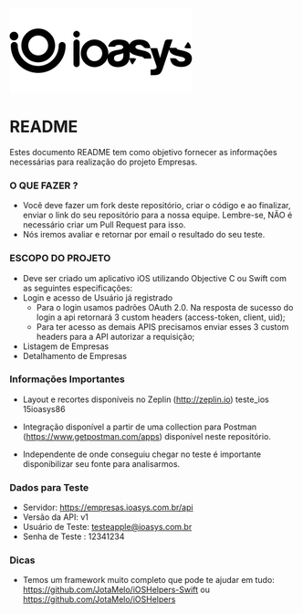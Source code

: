 ![N|Solid](logo_ioasys.png)

# README #

Estes documento README tem como objetivo fornecer as informações necessárias para realização do projeto Empresas.

### O QUE FAZER ? ###

* Você deve fazer um fork deste repositório, criar o código e ao finalizar, enviar o link do seu repositório para a nossa equipe. Lembre-se, NÃO é necessário criar um Pull Request para isso.
* Nós iremos avaliar e retornar por email o resultado do seu teste.

### ESCOPO DO PROJETO ###

* Deve ser criado um aplicativo iOS utilizando Objective C ou Swift com as seguintes especificações:
* Login e acesso de Usuário já registrado
	* Para o login usamos padrões OAuth 2.0. Na resposta de sucesso do login a api retornará 3 custom headers (access-token, client, uid);
	* Para ter acesso as demais APIS precisamos enviar esses 3 custom headers para a API autorizar a requisição;
* Listagem de Empresas
* Detalhamento de Empresas

### Informações Importantes ###

* Layout e recortes disponíveis no Zeplin (http://zeplin.io)
teste_ios
15ioasys86

* Integração disponível a partir de uma collection para Postman (https://www.getpostman.com/apps) disponível neste repositório.

* Independente de onde conseguiu chegar no teste é importante disponibilizar seu fonte para analisarmos.

### Dados para Teste ###

* Servidor: https://empresas.ioasys.com.br/api
* Versão da API: v1
* Usuário de Teste: testeapple@ioasys.com.br
* Senha de Teste : 12341234

### Dicas ###

* Temos um framework muito completo que pode te ajudar em tudo: https://github.com/JotaMelo/iOSHelpers-Swift ou https://github.com/JotaMelo/iOSHelpers
